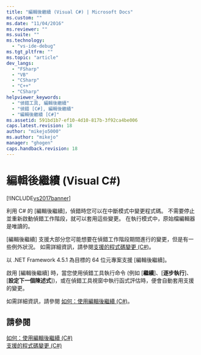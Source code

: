 ```yaml
---
title: "編輯後繼續 (Visual C#) | Microsoft Docs"
ms.custom: ""
ms.date: "11/04/2016"
ms.reviewer: ""
ms.suite: ""
ms.technology: 
  - "vs-ide-debug"
ms.tgt_pltfrm: ""
ms.topic: "article"
dev_langs: 
  - "FSharp"
  - "VB"
  - "CSharp"
  - "C++"
  - "CSharp"
helpviewer_keywords: 
  - "偵錯工具, 編輯後繼續"
  - "偵錯 [C#], 編輯後繼續"
  - "編輯後繼續 [C#]"
ms.assetid: 591bd1b7-ef10-4d10-817b-3f92ca4be006
caps.latest.revision: 18
author: "mikejo5000"
ms.author: "mikejo"
manager: "ghogen"
caps.handback.revision: 18
---
```

# 編輯後繼續 (Visual C#)
[!INCLUDE[vs2017banner](../code-quality/includes/vs2017banner.md)]

利用 C\# 的 \[編輯後繼續\]，偵錯時您可以在中斷模式中變更程式碼。  不需要停止並重新啟動偵錯工作階段，就可以套用這些變更。  在執行模式中，原始檔編輯器是唯讀的。  
  
 \[編輯後繼續\] 支援大部分您可能想要在偵錯工作階段期間進行的變更，但是有一些例外狀況。  如需詳細資訊，請參閱[支援的程式碼變更 \(C\#\)](../debugger/supported-code-changes-csharp.md)。  
  
 以 .NET Framework 4.5.1 為目標的 64 位元專案支援 \[編輯後繼續\]。  
  
 啟用 \[編輯後繼續\] 時，當您使用偵錯工具執行命令 \(例如 \[**繼續**\]、\[**逐步執行**\]、\[**設定下一個陳述式**\]\)，或在偵錯工具視窗中執行函式評估時，便會自動套用支援的變更。  
  
 如需詳細資訊，請參閱 [如何：使用編輯後繼續 \(C\#\)](../debugger/how-to-use-edit-and-continue-csharp.md)。  
  
## 請參閱  
 [如何：使用編輯後繼續 \(C\#\)](../debugger/how-to-use-edit-and-continue-csharp.md)   
 [支援的程式碼變更 \(C\#\)](../debugger/supported-code-changes-csharp.md)